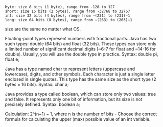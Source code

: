     byte: size 8 bits (1 byte), range from -128 to 127
    short: size 16 bits (2 bytes), range from -32768 to 32767
    int: size 32 bits (4 bytes), range from −(231) to (231)−1
    long: size 64 bits (8 bytes), range from −(263) to (263)−1
size are the same no matter what OS.

Floating-point types represent numbers with fractional parts. 
Java has two such types: double (64 bits) and float (32 bits). 
These types can store only a limited number of significant decimal digits (~6-7 for float and ~14-16 for double). Usually, you will use the double type in practice.
Syntax: double pi, float e;

Java has a type named char to represent letters (uppercase and lowercase), digits, and other symbols. Each character is just a single letter enclosed in single quotes. 
This type has the same size as the short type (2 bytes = 16 bits).
Syntax: char a;

Java provides a type called boolean, which can store only two values: true and false. It represents only one bit of information, but its size is not precisely defined.
Syntax: boolean a;

Calculation:
2^(n−1) − 1, where n is the number of bits - Choose the correct formula for calculating the upper (max) possible value of an int variable.
